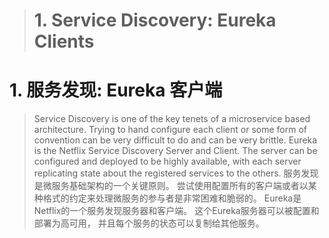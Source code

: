 > # 1. Service Discovery: Eureka Clients  
# 1. 服务发现: Eureka 客户端
> Service Discovery is one of the key tenets of a microservice based architecture. Trying to hand configure each client or some form of
> convention can be very difficult to do and can be very brittle. Eureka is the Netflix Service Discovery Server and Client. The server can be
> configured and deployed to be highly available, with each server replicating state about the registered services to the others.
服务发现是微服务基础架构的一个关键原则。  尝试使用配置所有的客户端或者以某种格式的约定来处理微服务的参与者是非常困难和脆弱的。 Eureka是Netflix的一个服务发现服务器和客户端。
这个Eureka服务器可以被配置和部署为高可用， 并且每个服务的状态可以复制给其他服务。